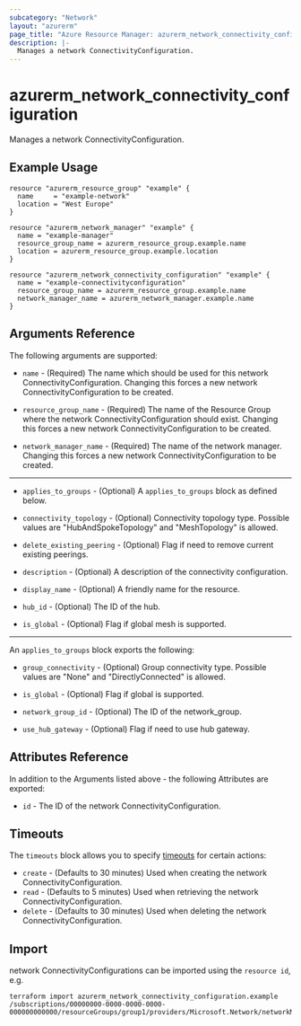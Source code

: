 ```yaml
---
subcategory: "Network"
layout: "azurerm"
page_title: "Azure Resource Manager: azurerm_network_connectivity_configuration"
description: |-
  Manages a network ConnectivityConfiguration.
---
```


# azurerm_network_connectivity_configuration

Manages a network ConnectivityConfiguration.

## Example Usage

```hcl
resource "azurerm_resource_group" "example" {
  name     = "example-network"
  location = "West Europe"
}

resource "azurerm_network_manager" "example" {
  name = "example-manager"
  resource_group_name = azurerm_resource_group.example.name
  location = azurerm_resource_group.example.location
}

resource "azurerm_network_connectivity_configuration" "example" {
  name = "example-connectivityconfiguration"
  resource_group_name = azurerm_resource_group.example.name
  network_manager_name = azurerm_network_manager.example.name
}
```

## Arguments Reference

The following arguments are supported:

* `name` - (Required) The name which should be used for this network ConnectivityConfiguration. Changing this forces a new network ConnectivityConfiguration to be created.

* `resource_group_name` - (Required) The name of the Resource Group where the network ConnectivityConfiguration should exist. Changing this forces a new network ConnectivityConfiguration to be created.

* `network_manager_name` - (Required) The name of the network manager. Changing this forces a new network ConnectivityConfiguration to be created.

---

* `applies_to_groups` - (Optional) A `applies_to_groups` block as defined below.

* `connectivity_topology` - (Optional) Connectivity topology type. Possible values are "HubAndSpokeTopology" and "MeshTopology" is allowed.

* `delete_existing_peering` - (Optional) Flag if need to remove current existing peerings.

* `description` - (Optional) A description of the connectivity configuration.

* `display_name` - (Optional) A friendly name for the resource.

* `hub_id` - (Optional) The ID of the hub.

* `is_global` - (Optional) Flag if global mesh is supported.

---

An `applies_to_groups` block exports the following:

* `group_connectivity` - (Optional) Group connectivity type. Possible values are "None" and "DirectlyConnected" is allowed.

* `is_global` - (Optional) Flag if global is supported.

* `network_group_id` - (Optional) The ID of the network_group.

* `use_hub_gateway` - (Optional) Flag if need to use hub gateway.

## Attributes Reference

In addition to the Arguments listed above - the following Attributes are exported:

* `id` - The ID of the network ConnectivityConfiguration.

## Timeouts

The `timeouts` block allows you to specify [timeouts](https://www.terraform.io/docs/configuration/resources.html#timeouts) for certain actions:

* `create` - (Defaults to 30 minutes) Used when creating the network ConnectivityConfiguration.
* `read` - (Defaults to 5 minutes) Used when retrieving the network ConnectivityConfiguration.
* `delete` - (Defaults to 30 minutes) Used when deleting the network ConnectivityConfiguration.

## Import

network ConnectivityConfigurations can be imported using the `resource id`, e.g.

```shell
terraform import azurerm_network_connectivity_configuration.example /subscriptions/00000000-0000-0000-0000-000000000000/resourceGroups/group1/providers/Microsoft.Network/networkManagers/networkManager1/connectivityConfigurations/configuration1
```